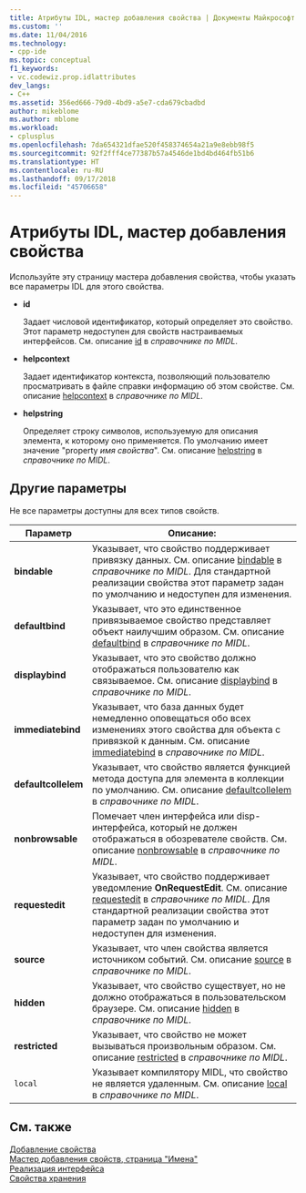 ```yaml
---
title: Атрибуты IDL, мастер добавления свойства | Документы Майкрософт
ms.custom: ''
ms.date: 11/04/2016
ms.technology:
- cpp-ide
ms.topic: conceptual
f1_keywords:
- vc.codewiz.prop.idlattributes
dev_langs:
- C++
ms.assetid: 356ed666-79d0-4bd9-a5e7-cda679cbadbd
author: mikeblome
ms.author: mblome
ms.workload:
- cplusplus
ms.openlocfilehash: 7da654321dfae520f458374654a21a9e8ebb98f5
ms.sourcegitcommit: 92f2fff4ce77387b57a4546de1bd4bd464fb51b6
ms.translationtype: HT
ms.contentlocale: ru-RU
ms.lasthandoff: 09/17/2018
ms.locfileid: "45706658"
---
```

# <a name="idl-attributes-add-property-wizard"></a>Атрибуты IDL, мастер добавления свойства
Используйте эту страницу мастера добавления свойства, чтобы указать все параметры IDL для этого свойства.  
  
- **id**

   Задает числовой идентификатор, который определяет это свойство. Этот параметр недоступен для свойств настраиваемых интерфейсов. См. описание [id](/windows/desktop/Midl/id) в *справочнике по MIDL*.  
  
- **helpcontext**

   Задает идентификатор контекста, позволяющий пользователю просматривать в файле справки информацию об этом свойстве. См. описание [helpcontext](/windows/desktop/Midl/helpcontext) в *справочнике по MIDL*.  
  
- **helpstring**

   Определяет строку символов, используемую для описания элемента, к которому оно применяется. По умолчанию имеет значение "property *имя свойства*". См. описание [helpstring](/windows/desktop/Midl/helpstring) в *справочнике по MIDL*.  
  
## <a name="other-options"></a>Другие параметры  

Не все параметры доступны для всех типов свойств.  
  
|Параметр|Описание:|  
|------------|-----------------|  
|**bindable**|Указывает, что свойство поддерживает привязку данных. См. описание [bindable](/windows/desktop/Midl/bindable) в *справочнике по MIDL*. Для стандартной реализации свойства этот параметр задан по умолчанию и недоступен для изменения.|  
|**defaultbind**|Указывает, что это единственное привязываемое свойство представляет объект наилучшим образом. См. описание [defaultbind](/windows/desktop/Midl/defaultbind) в *справочнике по MIDL*.|  
|**displaybind**|Указывает, что это свойство должно отображаться пользователю как связываемое. См. описание [displaybind](/windows/desktop/Midl/displaybind) в *справочнике по MIDL*.|  
|**immediatebind**|Указывает, что база данных будет немедленно оповещаться обо всех изменениях этого свойства для объекта с привязкой к данным. См. описание [immediatebind](/windows/desktop/Midl/immediatebind) в *справочнике по MIDL*.|  
|**defaultcollelem**|Указывает, что свойство является функцией метода доступа для элемента в коллекции по умолчанию. См. описание [defaultcollelem](/windows/desktop/Midl/defaultcollelem) в *справочнике по MIDL*.|  
|**nonbrowsable**|Помечает член интерфейса или disp-интерфейса, который не должен отображаться в обозревателе свойств. См. описание [nonbrowsable](/windows/desktop/Midl/nonbrowsable) в *справочнике по MIDL*.|  
|**requestedit**|Указывает, что свойство поддерживает уведомление **OnRequestEdit**. См. описание [requestedit](/windows/desktop/Midl/requestedit) в *справочнике по MIDL*. Для стандартной реализации свойства этот параметр задан по умолчанию и недоступен для изменения.|  
|**source**|Указывает, что член свойства является источником событий. См. описание [source](/windows/desktop/Midl/source) в *справочнике по MIDL*.|  
|**hidden**|Указывает, что свойство существует, но не должно отображаться в пользовательском браузере. См. описание [hidden](/windows/desktop/Midl/hidden) в *справочнике по MIDL*.|  
|**restricted**|Указывает, что свойство не может вызываться произвольным образом. См. описание [restricted](/windows/desktop/Midl/restricted) в *справочнике по MIDL*.|  
|`local`|Указывает компилятору MIDL, что свойство не является удаленным. См. описание [local](/windows/desktop/Midl/local) в *справочнике по MIDL*.|  
  
## <a name="see-also"></a>См. также  
 [Добавление свойства](../ide/adding-a-property-visual-cpp.md)   
 [Мастер добавления свойств, страница "Имена"](../ide/names-add-property-wizard.md)   
 [Реализация интерфейса](../ide/implementing-an-interface-visual-cpp.md)   
 [Свойства хранения](../ide/stock-properties.md)
